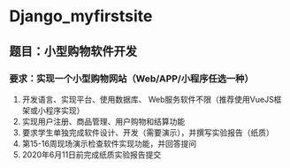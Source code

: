 # Django_myfirstsite
## 题目：小型购物软件开发
### 要求：实现一个小型购物网站（Web/APP/小程序任选一种）
1.	开发语言、实现平台、使用数据库、 Web服务软件不限（推荐使用VueJS框架或小程序实现）
2.	实现用户注册、商品管理、用户购物和结算功能
3.	要求学生单独完成软件设计、开发（需要演示），并撰写实验报告（纸质）
4.	第15-16周现场演示检查软件实现功能，并回答提问 
5.	2020年6月11日前完成纸质实验报告提交
